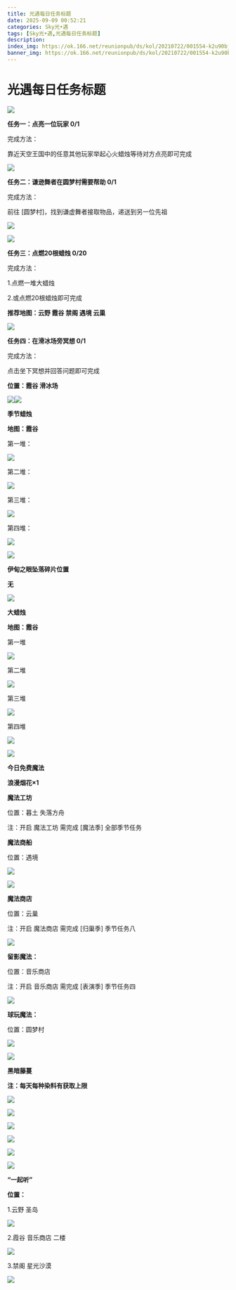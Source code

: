 ```yaml
---
title: 光遇每日任务标题
date: 2025-09-09 00:52:21
categories: Sky光•遇
tags: [Sky光•遇,光遇每日任务标题]
description: 
index_img: https://ok.166.net/reunionpub/ds/kol/20210722/001554-k2u90bj7ay.png?imageView&thumbnail=600x0&type=jpg
banner_img: https://ok.166.net/reunionpub/ds/kol/20210722/001554-k2u90bj7ay.png?imageView&thumbnail=600x0&type=jpg
---
```

# 光遇每日任务标题
![](https://img.166.net/reunionpub/1_kol_20250908_b1d177d70cbdb23c001f1fa18ba02897.png)

**任务一：点亮一位玩家 0/1**

完成方法：

靠近天空王国中的任意其他玩家举起心火蜡烛等待对方点亮即可完成

![](https://img.166.net/reunionpub/1_kol_20250806_d3346087f2f43c86a92bf4004e043d07.png)

 **任务二：谦逊舞者在圆梦村需要帮助 0/1**

完成方法：

前往 [圆梦村]，找到谦虚舞者接取物品，递送到另一位先祖

![](https://img.166.net/reunionpub/1_kol_20250809_dad6acd30c435fda805d0adbe4a27aba.jpeg)

![](https://img.166.net/reunionpub/1_kol_20250809_43f2b1d14e34249684aeba9a42f73e85.png)

 **任务三：点燃20根蜡烛 0/20**

完成方法：

1.点燃一堆大蜡烛

2.或点燃20根蜡烛即可完成

 **推荐地图：云野 霞谷 禁阁 遇境 云巢**

![](https://img.166.net/reunionpub/1_kol_20250802_ce548cfd6ea49c1b7372e254b55ad916.jpeg)

 **任务四：在滑冰场旁冥想 0/1**

完成方法：

点击坐下冥想并回答问题即可完成

 **位置：霞谷 滑冰场**

![](https://img.166.net/reunionpub/1_kol_20250730_25688e55f3e5ce49d25af1cd92d8bd19.png)![](https://img.166.net/reunionpub/ds/kol_server/20240717/003917-8p704dsqv9.png)

 **季节蜡烛**

 **地图：霞谷**

第一堆：

![](https://img.166.net/reunionpub/1_kol_20250730_f11e272ceda64e0c8ed290d6db151a41.jpeg)

第二堆：

![](https://img.166.net/reunionpub/1_kol_20250730_cfc8298c55490f5cd633bdfa48535048.jpeg)

第三堆：

![](https://img.166.net/reunionpub/1_kol_20250730_6ed1e0635e240b5869ccf48c32eac509.jpeg)

第四堆：

![](https://img.166.net/reunionpub/1_kol_20250730_fccac2d266e3bfc9b72dea4980c8d447.png)

**![](https://img.166.net/reunionpub/ds/kol_server/20240717/003917-8p704dsqv9.png)**

 **伊甸之眼坠落碎片位置**

 **无**

**![](https://img.166.net/reunionpub/ds/kol_server/20240717/003917-8p704dsqv9.png)**

 **大蜡烛**

 **地图：霞谷**

第一堆

![](https://img.166.net/reunionpub/1_kol_20250707_97c9dab8a0de5ae0bea2b42151660e82.png)

第二堆

![](https://img.166.net/reunionpub/1_kol_20250707_7719ddd7ced54e6bb9f0855c9729d759.png)

第三堆

![](https://img.166.net/reunionpub/1_kol_20250707_bfae780ce10e768dd86a66a1486e0a96.png)

第四堆

![](https://img.166.net/reunionpub/1_kol_20250707_3728d167b0db5df9eae5440b168b8b2b.png)

 **![](https://img.166.net/reunionpub/ds/kol/20231014/004048-gyt2imp830.png)**

 **今日免费魔法**

 **浪漫烟花×1**

 **魔法工坊**

位置：暮土 失落方舟

注：开启 魔法工坊 需完成 [魔法季] 全部季节任务

 **魔法商船**

位置：遇境

 **![](https://img.166.net/reunionpub/ds/kol/20231014/004605-qmuiowanf4.png)**

![](https://img.166.net/reunionpub/1_kol_20250706_63f74eb45e29da0175f9a6d70633ddc5.png)

 **魔法商店**

位置：云巢

注：开启 魔法商店 需完成 [归巢季] 季节任务八

![](https://img.166.net/reunionpub/1_kol_20250706_a68bc1dbce077f2636f189679178774d.png)

 **留影魔法：**

位置：音乐商店

注：开启 音乐商店 需完成 [表演季] 季节任务四

![](https://img.166.net/reunionpub/1_kol_20250706_dcdb776a8894455e40eb780e90bbb1aa.png)

 **球玩魔法：**

位置：圆梦村

![](https://img.166.net/reunionpub/1_kol_20241114_fe7f834ee8d5f2e2abc828a14fa10870.png)

![](https://img.166.net/reunionpub/ds/kol_server/20240717/003917-8p704dsqv9.png)

 **黑暗藤蔓**

 **注：每天每种染料有获取上限**

![](https://img.166.net/reunionpub/1_kol_20250121_14691ccced7771ffbe27d81267e2161f.jpeg)

![](https://img.166.net/reunionpub/1_kol_20250128_67c9bcfa670ee5c1912f9c7b3acbf1c7.jpeg)

![](https://img.166.net/reunionpub/1_kol_20250204_575af0a72e62030571755b89b16f4bef.jpeg)

![](https://img.166.net/reunionpub/1_kol_20250204_d12ae75c06b13aca78e27961da7f2322.jpeg)

![](https://img.166.net/reunionpub/1_kol_20250305_f33485f7a7fb521bb2cb1323b37ce2a7.png)

![](https://img.166.net/reunionpub/ds/kol_server/20240717/003917-8p704dsqv9.png)

 **“一起听”**

 **位置：**

1.云野 圣岛

![](https://img.166.net/reunionpub/1_kol_20241114_d3ab2a60b74e81a2f1ca25e32a872077.jpeg)

2.霞谷 音乐商店 二楼

![](https://img.166.net/reunionpub/1_kol_20241114_c847c1ccc28766421e8613dde03b97b5.jpeg)

3.禁阁 星光沙漠

![](https://img.166.net/reunionpub/1_kol_20241114_b3ef53b52de5968f0c39b6831ceed2e1.png)


